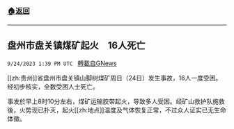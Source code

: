 ###  [:house:返回](README.md)
---


## 盘州市盘关镇煤矿起火　16人死亡
`9/24/2023 1:39 PM UTC ` [轉載自GNews](https://gnews.org/articles/1734275)

[[zh:贵州]]省盘州市盘关镇山脚树煤矿周日（24日）发生事故，16人一度受困。经初步核实，全数受困人士死亡。

事发於早上8时10分左右，煤矿运输胶带起火，导致多人受困。经矿山救护队施救後，火势现已扑灭，起火[[zh:地点]]温度及气体恢复正常，不过众人证实已无生命体徵。
